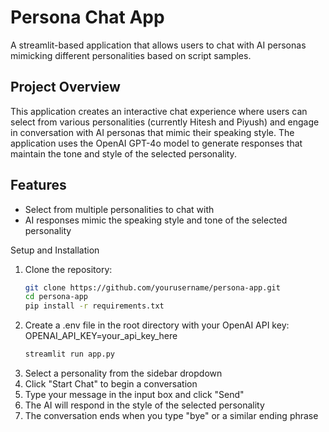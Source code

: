 # Persona Chat App

A streamlit-based application that allows users to chat with AI personas mimicking different personalities based on script samples.

## Project Overview

This application creates an interactive chat experience where users can select from various personalities (currently Hitesh and Piyush) and engage in conversation with AI personas that mimic their speaking style. The application uses the OpenAI GPT-4o model to generate responses that maintain the tone and style of the selected personality.

## Features

- Select from multiple personalities to chat with
- AI responses mimic the speaking style and tone of the selected personality


 Setup and Installation

1. Clone the repository:
   ```bash
   git clone https://github.com/yourusername/persona-app.git
   cd persona-app
   pip install -r requirements.txt

2. Create a .env file in the root directory with your OpenAI API key:
   OPENAI_API_KEY=your_api_key_here
    ```bash
    streamlit run app.py

1. Select a personality from the sidebar dropdown
2. Click "Start Chat" to begin a conversation
3. Type your message in the input box and click "Send"
4. The AI will respond in the style of the selected personality
5. The conversation ends when you type "bye" or a similar ending phrase
